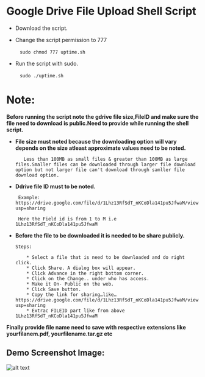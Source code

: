 # Google Drive File Upload Shell Script

 * Download the script.

 * Change the script permission to 777

      ` ` ` sudo chmod 777 uptime.sh  ` ` `

 * Run the script with sudo.

      ` ` ` sudo ./uptime.sh ` ` ` 
      
  # Note:
  
   **Before running the script note the gdrive file size,FileID and make sure the file need to download is public.Need to provide while running the shell script.** 
  
   * **File size must noted because the downloading option will vary depends on the size atleast approximate values need to be noted.**
            
            Less than 100MB as small files & greater than 100MB as large files.Smaller files can be downloaded through larger file download option but not larger file can't download through samller file download option.
     
  * **Ddrive file ID  must to be noted.** 
         
         Example:  https://drive.google.com/file/d/1Lhz13RfSdT_nKCoDla141pu5JfwaM/view?usp=sharing  
         
         Here the Field id is from 1 to M i.e  1Lhz13RfSdT_nKCoDla141pu5JfwaM 
         
  * **Before the file to be downloaded it is needed to be share publicly.**

        Steps:

            * Select a file that is need to be downloaded and do right click.
            * Click Share. A dialog box will appear.
            * Click Advance in the right bottom corner.
            * Click on the Change.. under who has access.
            * Make it On- Public on the web.
            * Click Save button. 
            * Copy the link for sharing…like…https://drive.google.com/file/d/1Lhz13RfSdT_nKCoDla141pu5JfwaM/view?usp=sharing
            * Extrac FILEID part like from above 1Lhz13RfSdT_nKCoDla141pu5JfwaM
            
   **Finally provide file name need to save with respective extensions like yourfilanem.pdf, yourfilename.tar.gz etc**
   
   ## Demo Screenshot Image:
   
   ![alt text](https://github.com/shivdevops/Google-Drive-File-Upload-Shell-Script/blob/master/Google-Drive-Upload-Demo-Screenshot.png)
